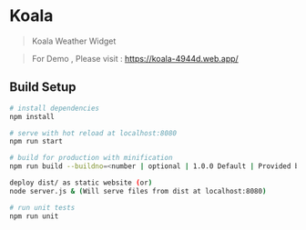 # Koala

> Koala Weather Widget

> For Demo , Please visit : https://koala-4944d.web.app/

## Build Setup

``` bash
# install dependencies
npm install

# serve with hot reload at localhost:8080
npm run start

# build for production with minification
npm run build --buildno=<number | optional | 1.0.0 Default | Provided by Bamboo or Jenkins>

deploy dist/ as static website (or)
node server.js & (Will serve files from dist at localhost:8080)

# run unit tests
npm run unit
```


